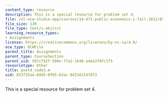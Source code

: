 ```yaml
---
content_type: resource
description: This is a special resource for problem set 4.
file: /ol-ocw-studio-app/courses/14-471-public-economics-i-fall-2012/853f35ae84d59f6563ac84216314fd73_pset4_code3.m
file_size: 139
file_type: text/x-objcsrc
learning_resource_types:
- Assignments
license: https://creativecommons.org/licenses/by-nc-sa/4.0/
ocw_type: OCWFile
parent_title: Assignments
parent_type: CourseSection
parent_uid: 597cf42f-580e-77a2-1646-e4ea370fc1f5
resourcetype: Other
title: pset4_code3.m
uid: 853f35ae-84d5-9f65-63ac-84216314fd73
---
```

This is a special resource for problem set 4.